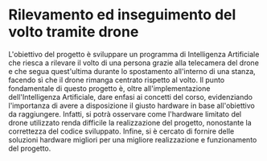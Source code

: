 # Rilevamento ed inseguimento del volto tramite drone
L'obiettivo del progetto è sviluppare un programma di Intelligenza Artificiale che riesca a rilevare il volto di una persona grazie alla telecamera del drone e che segua quest'ultima durante lo spostamento all'interno di una stanza, facendo sì che il drone rimanga centrato rispetto al volto. Il punto fondamentale di questo progetto è, oltre all'implementazione dell'Intelligenza Artificiale, dare enfasi ai concetti del corso, evidenziando l'importanza di avere a disposizione il giusto hardware in base all'obiettivo da raggiungere. Infatti, si potrà osservare come l'hardware limitato del drone utilizzato renda difficile la realizzazione del progetto, nonostante la correttezza del codice sviluppato. Infine, si è cercato di fornire delle soluzioni hardware migliori per una migliore realizzazione e funzionamento del progetto.
